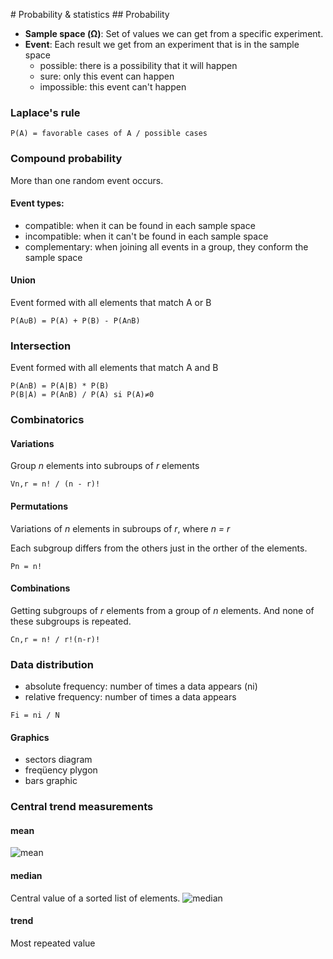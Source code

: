 # Probability & statistics
## Probability
- **Sample space (Ω)**: Set of values we can get from a specific experiment.
- **Event**: Each result we get from an experiment that is in the sample space
  - possible: there is a possibility that it will happen
  - sure: only this event can happen
  - impossible: this event can't happen

### Laplace's rule
```
P(A) = favorable cases of A / possible cases
```

### Compound probability
More than one random event occurs.

#### Event types:
- compatible: when it can be found in each sample space
- incompatible: when it can't be found in each sample space
- complementary: when joining all events in a group, they conform the sample space

#### Union
Event formed with all elements that match A or B
```
P(A∪B) = P(A) + P(B) - P(A∩B)
```

### Intersection
Event formed with all elements that match A and B
```
P(A∩B) = P(A|B) * P(B)
P(B|A) = P(A∩B) / P(A) si P(A)≠0
```

### Combinatorics

#### Variations
Group *n* elements into subroups of *r* elements 
```
Vn,r = n! / (n - r)!
```

#### Permutations
Variations of *n* elements in subroups of *r*, where *n = r*

Each subgroup differs from the others just in the orther of the elements.
```
Pn = n!
```
#### Combinations
Getting subgroups of *r* elements from a group of *n* elements. And none of these subgroups is repeated.
```
Cn,r = n! / r!(n-r)!
```

### Data distribution
- absolute frequency: number of times a data appears (ni)
- relative frequency: number of times a data appears
```
Fi = ni / N
```

#### Graphics
- sectors diagram
- freqüency plygon
- bars graphic

### Central trend measurements
#### mean
![mean](https://wikimedia.org/api/rest_v1/media/math/render/svg/4e3313161244f8ab61d897fb6e5fbf6647e1d5f5)

#### median
Central value of a sorted list of elements.
![median](https://wikimedia.org/api/rest_v1/media/math/render/svg/c3253c25db67454d6f6c763a73cc64dbf0d47b74)

#### trend
Most repeated value